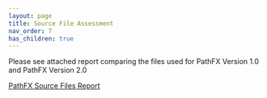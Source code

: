 ```yaml
---
layout: page
title: Source File Assessment
nav_order: 7
has_children: true
---
```


Please see attached report comparing the files used for PathFX Version 1.0 and PathFX Version 2.0 

[PathFX Source Files Report](https://github.com/aryastark5/web_bench/blob/gh-pages/display_files/source_files/PathFX_Source_Files_Report.pdf)